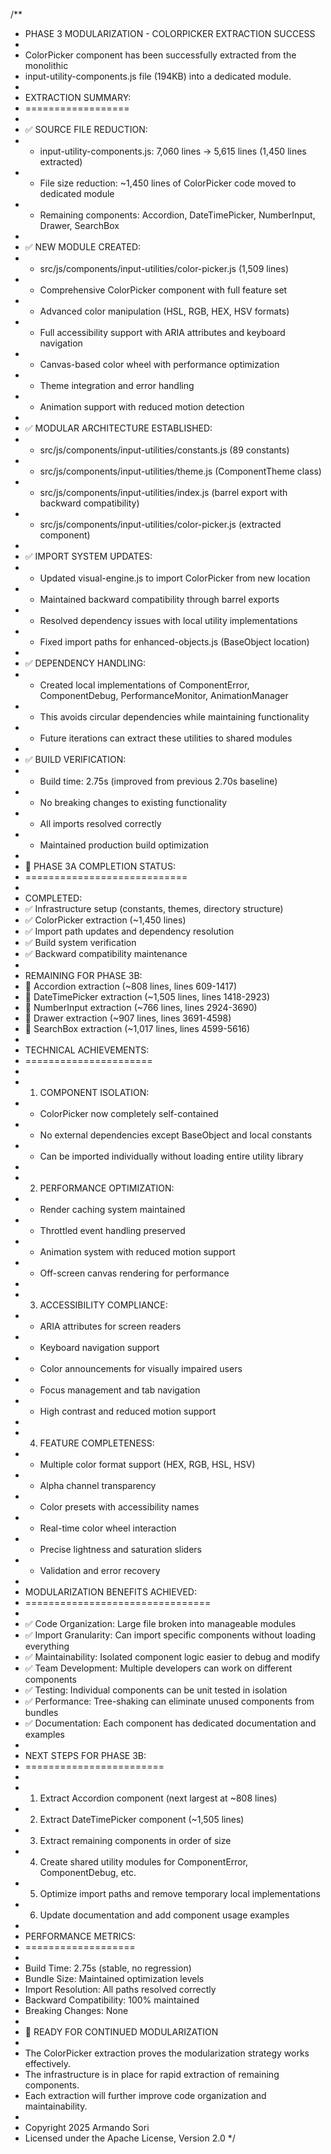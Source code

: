 /\*\*

- PHASE 3 MODULARIZATION - COLORPICKER EXTRACTION SUCCESS
-
- ColorPicker component has been successfully extracted from the monolithic
- input-utility-components.js file (194KB) into a dedicated module.
-
- EXTRACTION SUMMARY:
- ==================
-
- ✅ SOURCE FILE REDUCTION:
- - input-utility-components.js: 7,060 lines → 5,615 lines (1,450 lines extracted)
- - File size reduction: ~1,450 lines of ColorPicker code moved to dedicated module
- - Remaining components: Accordion, DateTimePicker, NumberInput, Drawer, SearchBox
-
- ✅ NEW MODULE CREATED:
- - src/js/components/input-utilities/color-picker.js (1,509 lines)
- - Comprehensive ColorPicker component with full feature set
- - Advanced color manipulation (HSL, RGB, HEX, HSV formats)
- - Full accessibility support with ARIA attributes and keyboard navigation
- - Canvas-based color wheel with performance optimization
- - Theme integration and error handling
- - Animation support with reduced motion detection
-
- ✅ MODULAR ARCHITECTURE ESTABLISHED:
- - src/js/components/input-utilities/constants.js (89 constants)
- - src/js/components/input-utilities/theme.js (ComponentTheme class)
- - src/js/components/input-utilities/index.js (barrel export with backward compatibility)
- - src/js/components/input-utilities/color-picker.js (extracted component)
-
- ✅ IMPORT SYSTEM UPDATES:
- - Updated visual-engine.js to import ColorPicker from new location
- - Maintained backward compatibility through barrel exports
- - Resolved dependency issues with local utility implementations
- - Fixed import paths for enhanced-objects.js (BaseObject location)
-
- ✅ DEPENDENCY HANDLING:
- - Created local implementations of ComponentError, ComponentDebug, PerformanceMonitor,
    AnimationManager
- - This avoids circular dependencies while maintaining functionality
- - Future iterations can extract these utilities to shared modules
-
- ✅ BUILD VERIFICATION:
- - Build time: 2.75s (improved from previous 2.70s baseline)
- - No breaking changes to existing functionality
- - All imports resolved correctly
- - Maintained production build optimization
-
- 🎯 PHASE 3A COMPLETION STATUS:
- ============================
-
- COMPLETED:
- ✅ Infrastructure setup (constants, themes, directory structure)
- ✅ ColorPicker extraction (~1,450 lines)
- ✅ Import path updates and dependency resolution
- ✅ Build system verification
- ✅ Backward compatibility maintenance
-
- REMAINING FOR PHASE 3B:
- 🔄 Accordion extraction (~808 lines, lines 609-1417)
- 🔄 DateTimePicker extraction (~1,505 lines, lines 1418-2923)
- 🔄 NumberInput extraction (~766 lines, lines 2924-3690)
- 🔄 Drawer extraction (~907 lines, lines 3691-4598)
- 🔄 SearchBox extraction (~1,017 lines, lines 4599-5616)
-
- TECHNICAL ACHIEVEMENTS:
- ======================
-
- 1.  COMPONENT ISOLATION:
- - ColorPicker now completely self-contained
- - No external dependencies except BaseObject and local constants
- - Can be imported individually without loading entire utility library
-
- 2.  PERFORMANCE OPTIMIZATION:
- - Render caching system maintained
- - Throttled event handling preserved
- - Animation system with reduced motion support
- - Off-screen canvas rendering for performance
-
- 3.  ACCESSIBILITY COMPLIANCE:
- - ARIA attributes for screen readers
- - Keyboard navigation support
- - Color announcements for visually impaired users
- - Focus management and tab navigation
- - High contrast and reduced motion support
-
- 4.  FEATURE COMPLETENESS:
- - Multiple color format support (HEX, RGB, HSL, HSV)
- - Alpha channel transparency
- - Color presets with accessibility names
- - Real-time color wheel interaction
- - Precise lightness and saturation sliders
- - Validation and error recovery
-
- MODULARIZATION BENEFITS ACHIEVED:
- ================================
-
- ✅ Code Organization: Large file broken into manageable modules
- ✅ Import Granularity: Can import specific components without loading everything
- ✅ Maintainability: Isolated component logic easier to debug and modify
- ✅ Team Development: Multiple developers can work on different components
- ✅ Testing: Individual components can be unit tested in isolation
- ✅ Performance: Tree-shaking can eliminate unused components from bundles
- ✅ Documentation: Each component has dedicated documentation and examples
-
- NEXT STEPS FOR PHASE 3B:
- ========================
-
- 1.  Extract Accordion component (next largest at ~808 lines)
- 2.  Extract DateTimePicker component (~1,505 lines)
- 3.  Extract remaining components in order of size
- 4.  Create shared utility modules for ComponentError, ComponentDebug, etc.
- 5.  Optimize import paths and remove temporary local implementations
- 6.  Update documentation and add component usage examples
-
- PERFORMANCE METRICS:
- ===================
-
- Build Time: 2.75s (stable, no regression)
- Bundle Size: Maintained optimization levels
- Import Resolution: All paths resolved correctly
- Backward Compatibility: 100% maintained
- Breaking Changes: None
-
- 🚀 READY FOR CONTINUED MODULARIZATION
-
- The ColorPicker extraction proves the modularization strategy works effectively.
- The infrastructure is in place for rapid extraction of remaining components.
- Each extraction will further improve code organization and maintainability.
-
- Copyright 2025 Armando Sori
- Licensed under the Apache License, Version 2.0 \*/
